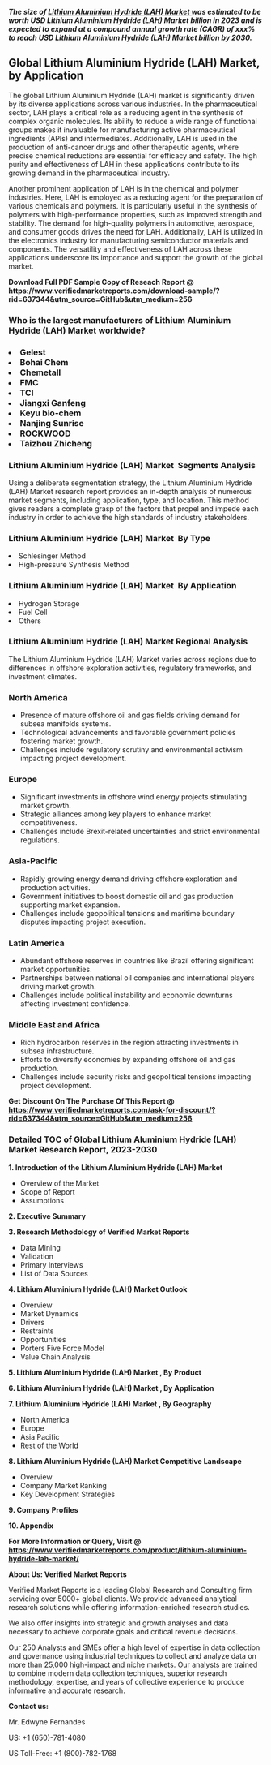 <p><em><strong>The size of <a href="https://www.verifiedmarketreports.com/download-sample/?rid=637344&utm_source=GitHub&utm_medium=256" target="_blank">Lithium Aluminium Hydride (LAH) Market </a> was estimated to be worth USD Lithium Aluminium Hydride (LAH) Market billion in 2023 and is expected to expand at a compound annual growth rate (CAGR) of xxx% to reach USD Lithium Aluminium Hydride (LAH) Market billion by 2030.</strong></em><br /><h2>Global Lithium Aluminium Hydride (LAH) Market, by Application</h2><p>The global Lithium Aluminium Hydride (LAH) market is significantly driven by its diverse applications across various industries. In the pharmaceutical sector, LAH plays a critical role as a reducing agent in the synthesis of complex organic molecules. Its ability to reduce a wide range of functional groups makes it invaluable for manufacturing active pharmaceutical ingredients (APIs) and intermediates. Additionally, LAH is used in the production of anti-cancer drugs and other therapeutic agents, where precise chemical reductions are essential for efficacy and safety. The high purity and effectiveness of LAH in these applications contribute to its growing demand in the pharmaceutical industry.</p><p>Another prominent application of LAH is in the chemical and polymer industries. Here, LAH is employed as a reducing agent for the preparation of various chemicals and polymers. It is particularly useful in the synthesis of polymers with high-performance properties, such as improved strength and stability. The demand for high-quality polymers in automotive, aerospace, and consumer goods drives the need for LAH. Additionally, LAH is utilized in the electronics industry for manufacturing semiconductor materials and components. The versatility and effectiveness of LAH across these applications underscore its importance and support the growth of the global market.</p></p><p id="" class=""><strong>Download Full PDF Sample Copy of Reseach Report @ <a target="">https://www.verifiedmarketreports.com/download-sample/?rid=637344&utm_source=GitHub&utm_medium=256</a></strong></p><h3 id="" class="">Who is the largest manufacturers of&nbsp;Lithium Aluminium Hydride (LAH) Market worldwide?</h3><h3 class=""></Li><Li>Gelest</Li><Li> Bohai Chem</Li><Li> Chemetall</Li><Li> FMC</Li><Li> TCI</Li><Li> Jiangxi Ganfeng</Li><Li> Keyu bio-chem</Li><Li> Nanjing Sunrise</Li><Li> ROCKWOOD</Li><Li> Taizhou Zhicheng</h3><h3 id="" class="">Lithium Aluminium Hydride (LAH) Market &nbsp;Segments Analysis</h3><p id="" class="">Using a deliberate segmentation strategy, the Lithium Aluminium Hydride (LAH) Market research report provides an in-depth analysis of numerous market segments, including application, type, and location. This method gives readers a complete grasp of the factors that propel and impede each industry in order to achieve the high standards of industry stakeholders.</p><h3 id="" class="">Lithium Aluminium Hydride (LAH) Market &nbsp;By Type</h3><p></Li><Li>Schlesinger Method</Li><Li> High-pressure Synthesis Method</p><h3 id="" class="">Lithium Aluminium Hydride (LAH) Market &nbsp;By Application</h3><p class=""></Li><Li>Hydrogen Storage</Li><Li> Fuel Cell</Li><Li> Others</p><h3 id="" class="">Lithium Aluminium Hydride (LAH) Market Regional Analysis</h3><p id="" class="">The Lithium Aluminium Hydride (LAH) Market varies across regions due to differences in offshore exploration activities, regulatory frameworks, and investment climates.</p><h3 id="" class="">North America</h3><ul><li>Presence of mature offshore oil and gas fields driving demand for subsea manifolds systems.</li><li>Technological advancements and favorable government policies fostering market growth.</li><li>Challenges include regulatory scrutiny and environmental activism impacting project development.</li></ul><h3 id="" class="">Europe</h3><ul><li>Significant investments in offshore wind energy projects stimulating market growth.</li><li>Strategic alliances among key players to enhance market competitiveness.</li><li>Challenges include Brexit-related uncertainties and strict environmental regulations.</li></ul><h3 id="" class="">Asia-Pacific</h3><ul><li>Rapidly growing energy demand driving offshore exploration and production activities.</li><li>Government initiatives to boost domestic oil and gas production supporting market expansion.</li><li>Challenges include geopolitical tensions and maritime boundary disputes impacting project execution.</li></ul><h3 id="" class="">Latin America</h3><ul><li>Abundant offshore reserves in countries like Brazil offering significant market opportunities.</li><li>Partnerships between national oil companies and international players driving market growth.</li><li>Challenges include political instability and economic downturns affecting investment confidence.</li></ul><h3 id="" class="">Middle East and Africa</h3><ul><li>Rich hydrocarbon reserves in the region attracting investments in subsea infrastructure.</li><li>Efforts to diversify economies by expanding offshore oil and gas production.</li><li>Challenges include security risks and geopolitical tensions impacting project development.</li></ul><p id="" class=""><strong>Get Discount On The Purchase Of This Report @ <a href="https://www.verifiedmarketreports.com/ask-for-discount/?rid=637344&utm_source=GitHub&utm_medium=256" target="_blank">https://www.verifiedmarketreports.com/ask-for-discount/?rid=637344&utm_source=GitHub&utm_medium=256</a></strong></p><h3 id="" class="">Detailed TOC of Global Lithium Aluminium Hydride (LAH) Market Research Report, 2023-2030</h3><p id="" class=""><strong>1. Introduction of the Lithium Aluminium Hydride (LAH) Market </strong></p><ul><li>Overview of the Market</li><li>Scope of Report</li><li>Assumptions</li></ul><p id="" class=""><strong>2. Executive Summary</strong></p><p id="" class=""><strong>3. Research Methodology of Verified Market Reports</strong></p><ul><li>Data Mining</li><li>Validation</li><li>Primary Interviews</li><li>List of Data Sources</li></ul><p id="" class=""><strong>4. Lithium Aluminium Hydride (LAH) Market Outlook</strong></p><ul><li>Overview</li><li>Market Dynamics</li><li>Drivers</li><li>Restraints</li><li>Opportunities</li><li>Porters Five Force Model</li><li>Value Chain Analysis</li></ul><p id="" class=""><strong>5. Lithium Aluminium Hydride (LAH) Market , By Product</strong></p><p id="" class=""><strong>6. Lithium Aluminium Hydride (LAH) Market , By Application</strong></p><p id="" class=""><strong>7. Lithium Aluminium Hydride (LAH) Market , By Geography</strong></p><ul><li>North America</li><li>Europe</li><li>Asia Pacific</li><li>Rest of the World</li></ul><p id="" class=""><strong>8. Lithium Aluminium Hydride (LAH) Market Competitive Landscape</strong></p><ul><li>Overview</li><li>Company Market Ranking</li><li>Key Development Strategies</li></ul><p id="" class=""><strong>9. Company Profiles</strong></p><p id="" class=""><strong>10. Appendix</strong></p><p id="" class=""><strong>For More Information or Query, Visit @ <a href="https://www.verifiedmarketreports.com/product/lithium-aluminium-hydride-lah-market/" target="_blank">https://www.verifiedmarketreports.com/product/lithium-aluminium-hydride-lah-market/</a></strong></p><p id="" class=""><strong>About Us: Verified Market Reports</strong></p><p id="" class="">Verified Market Reports is a leading Global Research and Consulting firm servicing over 5000+ global clients. We provide advanced analytical research solutions while offering information-enriched research studies.</p><p id="" class="">We also offer insights into strategic and growth analyses and data necessary to achieve corporate goals and critical revenue decisions.</p><p id="" class="">Our 250 Analysts and SMEs offer a high level of expertise in data collection and governance using industrial techniques to collect and analyze data on more than 25,000 high-impact and niche markets. Our analysts are trained to combine modern data collection techniques, superior research methodology, expertise, and years of collective experience to produce informative and accurate research.</p><p id="" class=""><strong>Contact us:</strong></p><p id="" class="">Mr. Edwyne Fernandes</p><p id="" class="">US: +1 (650)-781-4080</p><p id="" class="">US Toll-Free: +1 (800)-782-1768</p>

